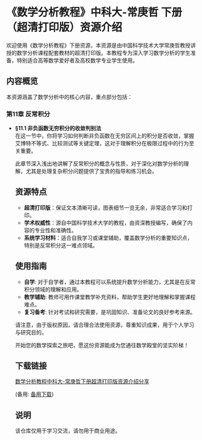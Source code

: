 # 《数学分析教程》中科大-常庚哲 下册（超清打印版）资源介绍

欢迎使用《数学分析教程》下册资源，本资源是由中国科学技术大学常庚哲教授讲授的数学分析课程配套教材的超清打印版。本教程专为深入学习数学分析的学生准备，特别适合高等数学爱好者及高校数学专业学生使用。

## 内容概览

本资源涵盖了数学分析中的核心内容，重点部分包括：

### 第11章 反常积分
- **§11.1 非负函数无穷积分的收敛判别法**  
  在这一节中，你将学习如何判断非负函数在无穷区间上的积分是否收敛，掌握艾博特不等式、比较测试等关键定理，这对于理解积分在极限过程中的行为至关重要。

  此章节深入浅出地讲解了反常积分的概念与性质，对于深化对数学分析的理解，尤其是处理复杂积分问题提供了宝贵的指导和练习机会。

  ## 资源特点
  - **超清打印版**：保证文本清晰可读，图表细节一览无余，非常适合学习和打印。
  - **学术权威性**：源自中国科学技术大学的教程，由资深教授编写，确保了内容的专业性和准确性。
  - **系统学习材料**：适合自我学习或课堂辅助，覆盖数学分析的重要知识点，特别是反常积分这一难点领域。

  ## 使用指南
  - **自学**: 对于自学者，通过本教程可以系统提升数学分析能力，尤其是在反常积分领域的理解和应用。
  - **教学辅助**: 教师可用作课堂教学补充资料，帮助学生更好地理解和掌握课程难点。
  - **复习备考**: 针对考试和研究需要，是巩固知识、准备论文的良好参考来源。

  请注意，由于版权原因，请合理合法使用资源，尊重知识成果，用于个人学习与研究目的。

  开始您的数学探索之旅吧，愿这份资源能成为您通往数学殿堂的坚实阶梯！

  ## 下载链接
  [数学分析教程中科大-常庚哲下册超清打印版资源介绍分享](https://pan.quark.cn/s/5840c0f8a31d) 

  (备用: [备用下载](https://pan.baidu.com/s/1WTo3Sglpx2zWfTp2-HyHhA?pwd=1234))

  ## 说明

  该仓库仅用于学习交流，请勿用于商业用途。
